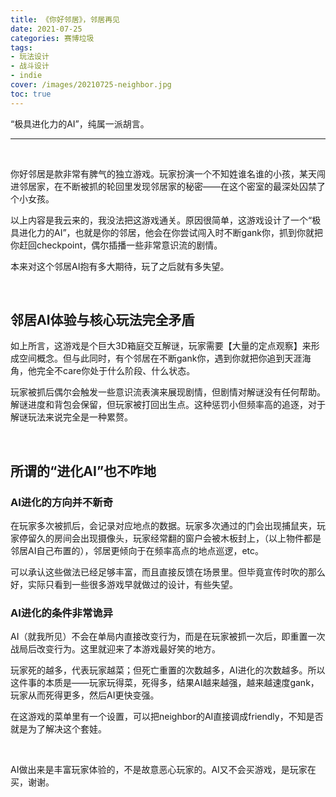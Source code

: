 ```yaml
---
title: 《你好邻居》，邻居再见
date: 2021-07-25
categories: 赛博垃圾
tags: 
- 玩法设计
- 战斗设计
- indie
cover: /images/20210725-neighbor.jpg
toc: true
---
```


“极具进化力的AI”，纯属一派胡言。

<!--more-->

---

   <br/>

你好邻居是款非常有脾气的独立游戏。玩家扮演一个不知姓谁名谁的小孩，某天闯进邻居家，在不断被抓的轮回里发现邻居家的秘密——在这个密室的最深处囚禁了个小女孩。

 

以上内容是我云来的，我没法把这游戏通关。原因很简单，这游戏设计了一个“极具进化力的AI”，也就是你的邻居，他会在你尝试闯入时不断gank你，抓到你就把你赶回checkpoint，偶尔插播一些非常意识流的剧情。

 

本来对这个邻居AI抱有多大期待，玩了之后就有多失望。

 <br/>

## **邻居AI体验与核心玩法完全矛盾**

如上所言，这游戏是个巨大3D箱庭交互解谜，玩家需要【大量的定点观察】来形成空间概念。但与此同时，有个邻居在不断gank你，遇到你就把你追到天涯海角，他完全不care你处于什么阶段、什么状态。

玩家被抓后偶尔会触发一些意识流表演来展现剧情，但剧情对解谜没有任何帮助。解谜进度和背包会保留，但玩家被打回出生点。这种惩罚小但频率高的追逐，对于解谜玩法来说完全是一种累赘。

 <br/>

## **所谓的“进化AI”也不咋地**

### **AI进化的方向并不新奇**

在玩家多次被抓后，会记录对应地点的数据。玩家多次通过的门会出现捕鼠夹，玩家停留久的房间会出现摄像头，玩家经常翻的窗户会被木板封上，（以上物件都是邻居AI自己布置的），邻居更倾向于在频率高点的地点巡逻，etc。

可以承认这些做法已经足够丰富，而且直接反馈在场景里。但毕竟宣传时吹的那么好，实际只看到一些很多游戏早就做过的设计，有些失望。

 

### **AI进化的条件非常诡异**

AI（就我所见）不会在单局内直接改变行为，而是在玩家被抓一次后，即重置一次战局后改变行为。这里就迎来了本游戏最好笑的地方。

玩家死的越多，代表玩家越菜；但死亡重置的次数越多，AI进化的次数越多。所以这件事的本质是——玩家玩得菜，死得多，结果AI越来越强，越来越速度gank，玩家从而死得更多，然后AI更快变强。

在这游戏的菜单里有一个设置，可以把neighbor的AI直接调成friendly，不知是否就是为了解决这个套娃。

 <br/>

AI做出来是丰富玩家体验的，不是故意恶心玩家的。AI又不会买游戏，是玩家在买，谢谢。

  <br/>
